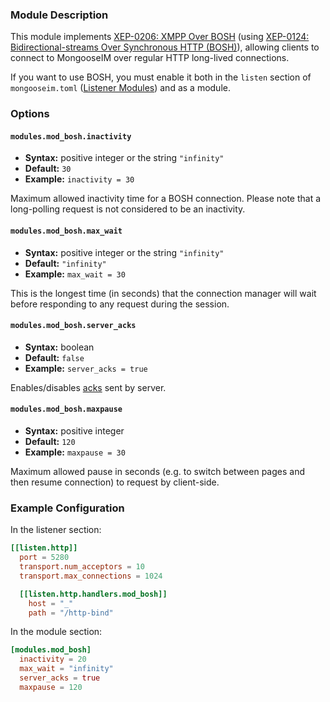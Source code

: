 ### Module Description
This module implements [XEP-0206: XMPP Over BOSH](http://xmpp.org/extensions/xep-0206.html) (using [XEP-0124: Bidirectional-streams Over Synchronous HTTP (BOSH)](http://xmpp.org/extensions/xep-0124.html)),
 allowing clients to connect to MongooseIM over regular HTTP long-lived connections.

If you want to use BOSH, you must enable it both in the `listen` section of 
`mongooseim.toml` ([Listener Modules](../advanced-configuration/listen.md))
 and as a module.

### Options

#### `modules.mod_bosh.inactivity`
 * **Syntax:** positive integer or the string `"infinity"`
 * **Default:** `30`
 * **Example:** `inactivity = 30`
 
Maximum allowed inactivity time for a BOSH connection.
Please note that a long-polling request is not considered to be an inactivity.

#### `modules.mod_bosh.max_wait` 
 * **Syntax:** positive integer or the string `"infinity"`
 * **Default:** `"infinity"`
 * **Example:** `max_wait = 30`

 This is the longest time (in seconds) that the connection manager will wait before responding to any request during the session.

#### `modules.mod_bosh.server_acks`
 * **Syntax:** boolean
 * **Default:** `false`
 * **Example:** `server_acks = true`
 
Enables/disables [acks](http://xmpp.org/extensions/xep-0124.html#ack-request) sent by server.

#### `modules.mod_bosh.maxpause`
 * **Syntax:** positive integer
 * **Default:** `120`
 * **Example:** `maxpause = 30`

Maximum allowed pause in seconds (e.g. to switch between pages and then resume connection) to request by client-side.

### Example Configuration

In the listener section:
```toml
[[listen.http]]
  port = 5280
  transport.num_acceptors = 10
  transport.max_connections = 1024

  [[listen.http.handlers.mod_bosh]]
    host = "_"
    path = "/http-bind"
```
In the module section:  
```toml
[modules.mod_bosh]
  inactivity = 20
  max_wait = "infinity"
  server_acks = true
  maxpause = 120 
```
